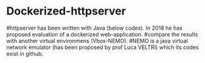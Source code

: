 # Dockerized-httpserver
#httpserver has been written with Java (below codes).
In 2018 he has proposed evaluation of a dockerized web-application.
#compare the results with another virtual environmens (Vbox-NEMO).
#NEMO is a java virtual network emulator (has been proposed by prof Luca VELTRI) which its codes exist in github.

 
